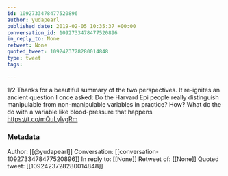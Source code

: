 ```yaml
---
id: 1092733478477520896
author: yudapearl
published_date: 2019-02-05 10:35:37 +00:00
conversation_id: 1092733478477520896
in_reply_to: None
retweet: None
quoted_tweet: 1092423728280014848
type: tweet
tags:

---
```


1/2
Thanks for a beautiful summary of the two perspectives. It re-ignites an ancient question I once asked: Do the Harvard Epi people really distinguish manipulable from non-manipulable variables in practice? How? What do the do with a variable like blood-pressure that happens https://t.co/mQuLylvgRm

### Metadata

Author: [[@yudapearl]]
Conversation: [[conversation-1092733478477520896]]
In reply to: [[None]]
Retweet of: [[None]]
Quoted tweet: [[1092423728280014848]]

